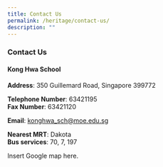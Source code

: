 ```yaml
---
title: Contact Us
permalink: /heritage/contact-us/
description: ""
---
```

### Contact Us

#### Kong Hwa School

**Address**: 350 Guillemard Road, Singapore 399772  
  
**Telephone Number**: 63421195  
**Fax Number**: 63421120  
  
**Email**: [konghwa\_sch@moe.edu.sg](mailto:konghwa_sch@moe.edu.sg)  
  
**Nearest MRT**: Dakota  
**Bus services**: 70, 7, 197

Insert Google map here.